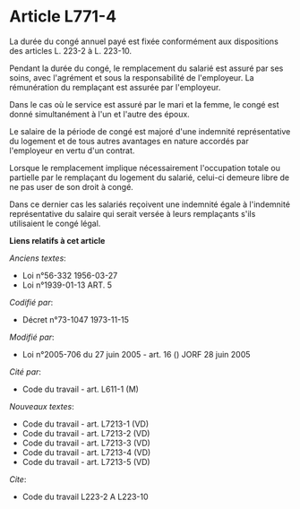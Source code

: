 # Article L771-4

La durée du congé annuel payé est fixée conformément aux dispositions des articles L. 223-2 à L. 223-10.

Pendant la durée du congé, le remplacement du salarié est assuré par ses soins, avec l'agrément et sous la responsabilité de
l'employeur. La rémunération du remplaçant est assurée par l'employeur.

Dans le cas où le service est assuré par le mari et la femme, le congé est donné simultanément à l'un et l'autre des époux.

Le salaire de la période de congé est majoré d'une indemnité représentative du logement et de tous autres avantages en nature
accordés par l'employeur en vertu d'un contrat.

Lorsque le remplacement implique nécessairement l'occupation totale ou partielle par le remplaçant du logement du salarié,
celui-ci demeure libre de ne pas user de son droit à congé.

Dans ce dernier cas les salariés reçoivent une indemnité égale à l'indemnité représentative du salaire qui serait versée à
leurs remplaçants s'ils utilisaient le congé légal.

**Liens relatifs à cet article**

_Anciens textes_:

  - Loi n°56-332 1956-03-27
  - Loi n°1939-01-13 ART. 5

_Codifié par_:

  - Décret n°73-1047 1973-11-15

_Modifié par_:

  - Loi n°2005-706 du 27 juin 2005 - art. 16 () JORF 28 juin 2005

_Cité par_:

  - Code du travail - art. L611-1 (M)

_Nouveaux textes_:

  - Code du travail - art. L7213-1 (VD)
  - Code du travail - art. L7213-2 (VD)
  - Code du travail - art. L7213-3 (VD)
  - Code du travail - art. L7213-4 (VD)
  - Code du travail - art. L7213-5 (VD)

_Cite_:

  - Code du travail L223-2 A L223-10
